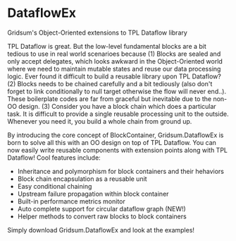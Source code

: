 DataflowEx
==========

Gridsum's Object-Oriented extensions to TPL Dataflow library

TPL Dataflow is great. But the low-level fundamental blocks are a bit tedious to use in real world scenarioes because 
(1) Blocks are sealed and only accept delegates, which looks awkward in the Object-Oriented world where we need to maintain mutable states and reuse our data processing logic. Ever found it difficult to build a reusable library upon TPL Dataflow? 
(2) Blocks needs to be chained carefully and a bit tediously (also don't forget to link conditionally to null target otherwise the flow will never end..). These boilerplate codes are far from graceful but inevitable due to the non-OO design.
(3) Consider you have a block chain which does a particular task. It is difficult to provide a single reusable processing unit to the outside. Whenever you need it, you build a whole chain from ground up.

By introducing the core concept of BlockContainer, Gridsum.DataflowEx is born to solve all this with an OO design on top of TPL Dataflow. You can now easily write reusable components with extension points along with TPL Dataflow! Cool features include:

* Inheritance and polymorphism for block containers and their hehaviors
* Block chain encapsulation as a reusable unit
* Easy conditional chaining 
* Upstream failure propagation within block container
* Built-in performance metrics monitor
* Auto complete support for circular dataflow graph (NEW!)
* Helper methods to convert raw blocks to block containers

Simply download Gridsum.DataflowEx and look at the examples!